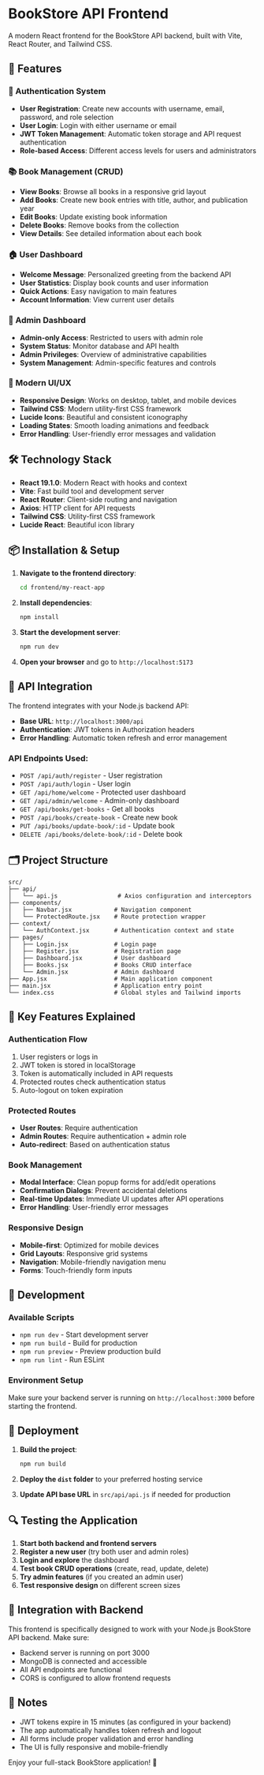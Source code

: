 # BookStore API Frontend

A modern React frontend for the BookStore API backend, built with Vite, React Router, and Tailwind CSS.

## 🚀 Features

### 🔐 Authentication System

- **User Registration**: Create new accounts with username, email, password, and role selection
- **User Login**: Login with either username or email
- **JWT Token Management**: Automatic token storage and API request authentication
- **Role-based Access**: Different access levels for users and administrators

### 📚 Book Management (CRUD)

- **View Books**: Browse all books in a responsive grid layout
- **Add Books**: Create new book entries with title, author, and publication year
- **Edit Books**: Update existing book information
- **Delete Books**: Remove books from the collection
- **View Details**: See detailed information about each book

### 🏠 User Dashboard

- **Welcome Message**: Personalized greeting from the backend API
- **User Statistics**: Display book counts and user information
- **Quick Actions**: Easy navigation to main features
- **Account Information**: View current user details

### 👑 Admin Dashboard

- **Admin-only Access**: Restricted to users with admin role
- **System Status**: Monitor database and API health
- **Admin Privileges**: Overview of administrative capabilities
- **System Management**: Admin-specific features and controls

### 🎨 Modern UI/UX

- **Responsive Design**: Works on desktop, tablet, and mobile devices
- **Tailwind CSS**: Modern utility-first CSS framework
- **Lucide Icons**: Beautiful and consistent iconography
- **Loading States**: Smooth loading animations and feedback
- **Error Handling**: User-friendly error messages and validation

## 🛠 Technology Stack

- **React 19.1.0**: Modern React with hooks and context
- **Vite**: Fast build tool and development server
- **React Router**: Client-side routing and navigation
- **Axios**: HTTP client for API requests
- **Tailwind CSS**: Utility-first CSS framework
- **Lucide React**: Beautiful icon library

## 📦 Installation & Setup

1. **Navigate to the frontend directory**:

   ```bash
   cd frontend/my-react-app
   ```

2. **Install dependencies**:

   ```bash
   npm install
   ```

3. **Start the development server**:

   ```bash
   npm run dev
   ```

4. **Open your browser** and go to `http://localhost:5173`

## 🔌 API Integration

The frontend integrates with your Node.js backend API:

- **Base URL**: `http://localhost:3000/api`
- **Authentication**: JWT tokens in Authorization headers
- **Error Handling**: Automatic token refresh and error management

### API Endpoints Used:

- `POST /api/auth/register` - User registration
- `POST /api/auth/login` - User login
- `GET /api/home/welcome` - Protected user dashboard
- `GET /api/admin/welcome` - Admin-only dashboard
- `GET /api/books/get-books` - Get all books
- `POST /api/books/create-book` - Create new book
- `PUT /api/books/update-book/:id` - Update book
- `DELETE /api/books/delete-book/:id` - Delete book

## 🗂 Project Structure

```
src/
├── api/
│   └── api.js                 # Axios configuration and interceptors
├── components/
│   ├── Navbar.jsx            # Navigation component
│   └── ProtectedRoute.jsx    # Route protection wrapper
├── context/
│   └── AuthContext.jsx       # Authentication context and state
├── pages/
│   ├── Login.jsx             # Login page
│   ├── Register.jsx          # Registration page
│   ├── Dashboard.jsx         # User dashboard
│   ├── Books.jsx             # Books CRUD interface
│   └── Admin.jsx             # Admin dashboard
├── App.jsx                   # Main application component
├── main.jsx                  # Application entry point
└── index.css                 # Global styles and Tailwind imports
```

## 🎯 Key Features Explained

### Authentication Flow

1. User registers or logs in
2. JWT token is stored in localStorage
3. Token is automatically included in API requests
4. Protected routes check authentication status
5. Auto-logout on token expiration

### Protected Routes

- **User Routes**: Require authentication
- **Admin Routes**: Require authentication + admin role
- **Auto-redirect**: Based on authentication status

### Book Management

- **Modal Interface**: Clean popup forms for add/edit operations
- **Confirmation Dialogs**: Prevent accidental deletions
- **Real-time Updates**: Immediate UI updates after API operations
- **Error Handling**: User-friendly error messages

### Responsive Design

- **Mobile-first**: Optimized for mobile devices
- **Grid Layouts**: Responsive grid systems
- **Navigation**: Mobile-friendly navigation menu
- **Forms**: Touch-friendly form inputs

## 🔧 Development

### Available Scripts

- `npm run dev` - Start development server
- `npm run build` - Build for production
- `npm run preview` - Preview production build
- `npm run lint` - Run ESLint

### Environment Setup

Make sure your backend server is running on `http://localhost:3000` before starting the frontend.

## 🚀 Deployment

1. **Build the project**:

   ```bash
   npm run build
   ```

2. **Deploy the `dist` folder** to your preferred hosting service

3. **Update API base URL** in `src/api/api.js` if needed for production

## 🔍 Testing the Application

1. **Start both backend and frontend servers**
2. **Register a new user** (try both user and admin roles)
3. **Login and explore** the dashboard
4. **Test book CRUD operations** (create, read, update, delete)
5. **Try admin features** (if you created an admin user)
6. **Test responsive design** on different screen sizes

## 🤝 Integration with Backend

This frontend is specifically designed to work with your Node.js BookStore API backend. Make sure:

- Backend server is running on port 3000
- MongoDB is connected and accessible
- All API endpoints are functional
- CORS is configured to allow frontend requests

## 📝 Notes

- JWT tokens expire in 15 minutes (as configured in your backend)
- The app automatically handles token refresh and logout
- All forms include proper validation and error handling
- The UI is fully responsive and mobile-friendly

Enjoy your full-stack BookStore application! 🎉
